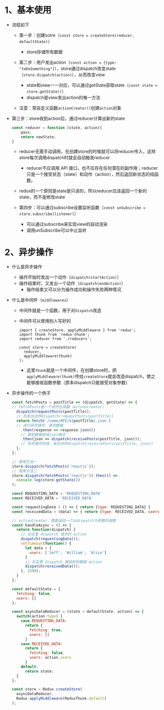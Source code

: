 # 1、基本使用

- 流程如下

  - 第一步：创建sotre（`const store = createStore(reducer, defaultState)`）

    - store存储所有数据

  - 第二步：用户发出action（`const action = {type: "toDoSomething"}`），store通过dispatch改变state（`store.dispatch(action)`），从而改变view

    - state和view一一对应，可以通过getState获取state（`const state = store.getState()`）
    - dispatch是view发出action的唯一方法
  - 注意：常自定义函数`actionCreator()`创建`action`对象
  
- 第三步：store收到action后，通过reducer计算出新的state
  
    ```javascript
    const reducer = function (state, action){
    	pass;
    	return newState;
    }
  ```
  
  - reducer无需手动调用，在创建store的时候就可以将reducer传入，这样store每次调用dispatch时就会自动触发reducer
    - reducer不应调用 API 接口，也不应存在任何潜在的副作用；reducer 只是一个接受状态（state）和动作（action），然后返回新状态的纯函数。
  - redux的一个原则是state是只读的，所以reducer应该返回一个新的state，而不是修改state
  
  - 第四步：可以通过subscribe设置监听函数（`const unSubscribe = store.subscribe(listener)`）
  
    - 可以通过subscribe来实现view的自动渲染
    - 调用unSubscribe可以中止监听

# 2、异步操作

- 什么是异步操作

  - 操作开始时发出一个动作（`dispatch(startAction)`）
  - 操作结束时，又发出一个动作（`dispatch(endAction)`）
    - 操作结束又可以分为操作成功和操作失败两种情况

- 什么是中间件（`middlewares`）

  - 中间件就是一个函数，用于对`dispatch`改造

  - 中间件可以使用别人写好的

    ```react
    import { createStore, applyMiddleware } from 'redux';
    import thunk from 'redux-thunk';
    import reducer from './reducers';
    
    const store = createStore(
      reducer,
      applyMiddleware(thunk)
    );
    ```

    - 这里`thunk`就是一个中间件，在创建store时，把`applyMiddleware(thunk)`传给`createStore`就会改造dispatch，使之能够接收函数参数（原本dispatch只能接受对象参数）

- 异步操作的一个例子

  ```javascript
  const fetchPosts = postTitle => (dispatch, getState) => {  
  // fetchPosts是一个动作生成器（actionCreator）
    dispatch(requestPosts(postTitle));  
    // 先发出动作dispatch(requestPosts(postTitle))
    return fetch(`/some/API/${postTitle}.json`)  
    // 进行异步操作，请求数据
      .then(response => response.json())  
      // 拿到数据转成json格式
      .then(json => dispatch(receivePosts(postTitle, json)));  
      // 异步操作完成，发出动作dispatch(receivePosts(postTitle, json))
    };
  };
  
  // 使用方法一
  store.dispatch(fetchPosts('reactjs'));
  // 使用方法二
  store.dispatch(fetchPosts('reactjs')).then(() =>
    console.log(store.getState())
  );
  ```

  ```javascript
  const REQUESTING_DATA = 'REQUESTING_DATA'
  const RECEIVED_DATA = 'RECEIVED_DATA'
  
  const requestingData = () => { return {type: REQUESTING_DATA} }
  const receivedData = (data) => { return {type: RECEIVED_DATA, users: data.users} }
  
  // actionCreator：需要返回一个以dispatch为参数的函数
  const handleAsync = () => {
    return function(dispatch) {
      // 在这里 dispatch 请求的 action
      dispatch(requestingData());
      setTimeout(function() {
        let data = {
          users: ['Jeff', 'William', 'Alice']
        }
        // 在这里 dispatch 接收到的数据 action
        dispatch(receivedData());
      }, 2500);
    }
  };
  
  const defaultState = {
    fetching: false,
    users: []
  };
  
  const asyncDataReducer = (state = defaultState, action) => {
    switch(action.type) {
      case REQUESTING_DATA:
        return {
          fetching: true,
          users: []
        }
      case RECEIVED_DATA:
        return {
          fetching: false,
          users: action.users
        }
      default:
        return state;
    }
  };
  
  const store = Redux.createStore(
    asyncDataReducer,
    Redux.applyMiddleware(ReduxThunk.default)
  );
  ```

  